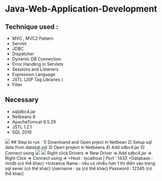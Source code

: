 # Java-Web-Application-Development
## Technique used : 
+ MVC , MVC2 Pattern
+ Servlet
+ JDBC
+ Dispatcher
+ Dynamic DB Connection
+ Error Handling in Servlets
+ Sessions and Listeners
+ Expression Language
+ JSTL (JSP Tag Libraries )
+ Filter
## Necessary 
+ sqljdbc4.jar
+ Netbeans 8
+ ApacheTomcat 8.5.29
+ JSTL 1.2.1
+ SQL 2019
<img src="https://github.com/user-attachments/assets/b126d8e4-44a8-42f5-a39d-b71a86c2a2a2">
## Step to run : 
1) Downloand and Open prject in Netbean
2) Setup sql data from datasql.sql
3) Open project in Netbeans
4) Add sdbc4.jar
5) Connect using 
<img src="https://github.com/user-attachments/assets/16be7897-537c-43b5-a5ec-c7b38da9cfff">
<img src="https://github.com/user-attachments/assets/fdcef4c6-2769-4886-935c-14d7020b258c"> 
Right click Drivers => New Driver => Add sdbc4.jar => Right Click => Connect using =>
+Host : localhost | Port : 1433
+Database : mndb (có thể khác)
+Instance Name : nếu có nhiều hơn 1 thì điền vào trong sql sever (có thể khác)
Username : sa (có thể khác) 
Password : 12345 (có thể khác)
